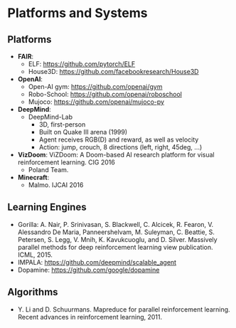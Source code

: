 # Platforms and Systems

## Platforms
- **FAIR**:
	- ELF: https://github.com/pytorch/ELF
	- House3D: https://github.com/facebookresearch/House3D
- **OpenAI**:
	- Open-AI gym: https://github.com/openai/gym
	- Robo-School: https://github.com/openai/roboschool
	- Mujoco: https://github.com/openai/mujoco-py
- **DeepMind**:
	- DeepMind-Lab
		- 3D, first-person
		- Built on Quake III arena (1999)
		- Agent receives RGB(D) and reward, as well as velocity
		- Action: jump, crouch, 8 directions (left, right, 45deg, ...)
- **VizDoom**: ViZDoom: A Doom-based AI research platform for visual reinforcement learning. CIG 2016
	- Poland Team.
- **Minecraft**:
	- Malmo. IJCAI 2016

## Learning Engines
- Gorilla: A. Nair, P. Srinivasan, S. Blackwell, C. Alcicek, R. Fearon, V. Alessandro
De Maria, Panneershelvam, M. Suleyman, C. Beattie, S. Petersen, S. Legg, V. Mnih, K. Kavukcuoglu, and D. Silver. Massively parallel methods for deep reinforcement learning view publication. ICML, 2015.
- IMPALA: https://github.com/deepmind/scalable_agent
- Dopamine: https://github.com/google/dopamine

## Algorithms
- Y. Li and D. Schuurmans. Mapreduce for parallel reinforcement learning. Recent
advances in reinforcement learning, 2011.